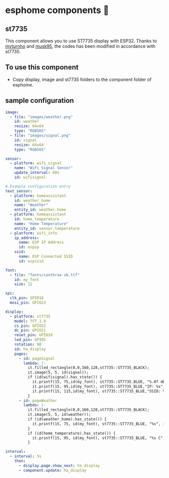 # esphome components :tada:
## st7735

This component allows you to use ST7735 display with ESP32. Thanks to [mvturnho](https://github.com/mvturnho/esphome/tree/ili9341) and [musk95](https://github.com/musk95/esphome), the codes has been modified in accordance with st7735. 

## To use this component
- Copy display, image and st7735 folders to the component folder of esphome.

## sample configuration
```yaml
image:
  - file: "images/weather.png"
    id: weather
    resize: 64x64
    type: "RGB565"
  - file: "images/signal.png"
    id: signal
    resize: 64x64
    type: "RGB565"

sensor:
  - platform: wifi_signal
    name: "WiFi Signal Sensor"
    update_interval: 60s
    id: wifisignal

# Example configuration entry
text_sensor:
  - platform: homeassistant
    id: weather_home
    name: "Weather" 
    entity_id: weather.home   
  - platform: homeassistant
    id: home_temperature
    name: "Home Temperature"
    entity_id: sensor.temperature
  - platform: wifi_info
    ip_address:
      name: ESP IP Address
      id: espip
    ssid:
      name: ESP Connected SSID
      id: espssid

font:
  - file: "fonts/conthrax-sb.ttf"
    id: my_font
    size: 12

spi:
  clk_pin: GPIO18
  mosi_pin: GPIO23

display:
  - platform: st7735
    model: TFT_1.8
    cs_pin: GPIO22
    dc_pin: GPIO21
    reset_pin: GPIO19
    led_pin: GPIO5
    rotation: 90
    id: ha_display
    pages:
      - id: pageSignal
        lambda: |-
          it.filled_rectangle(0,0,160,128,st7735::ST7735_BLACK);
          it.image(5, 5, id(signal));
          if (id(wifisignal).has_state()) {           
            it.printf(15, 75,id(my_font), st7735::ST7735_BLUE, "%.0f dB",id(wifisignal).state);
            it.printf(15, 95,id(my_font), st7735::ST7735_BLUE,"IP: %s",id(espip).state.c_str());
            it.printf(15, 115,id(my_font), st7735::ST7735_BLUE,"SSID: %s",id(espssid).state.c_str());
          }
      - id: pageWeather
        lambda: |-
          it.filled_rectangle(0,0,160,128,st7735::ST7735_BLACK);
          it.image(5, 5, id(weather));
          if (id(weather_home).has_state()) {           
            it.printf(15, 75, id(my_font), st7735::ST7735_BLUE, "%s", id(weather_home).state.c_str());
          }
          if (id(home_temperature).has_state()) {  
            it.printf(15, 95, id(my_font), st7735::ST7735_BLUE, "%s C", id(home_temperature).state.c_str());
          }

interval:
  - interval: 5s
    then:
      - display.page.show_next: ha_display
      - component.update: ha_display
```
